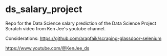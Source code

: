 # ds_salary_project
Repo for the Data Science salary prediction of the Data Science Project Scratch video from Ken Jee's youtube channel. 

Considerations: https://github.com/arapfaik/scraping-glassdoor-selenium

https://www.youtube.com/@KenJee_ds
